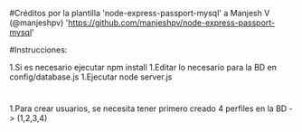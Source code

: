﻿#Créditos por la plantilla 'node-express-passport-mysql' a Manjesh V (@manjeshpv)
'https://github.com/manjeshpv/node-express-passport-mysql'

#Instrucciones:

1.Si es necesario ejecutar npm install
1.Editar lo necesario para la BD en config/database.js
1.Ejecutar node server.js

#

1.Para crear usuarios, se necesita tener primero creado 4 perfiles en la BD -> (1,2,3,4)
